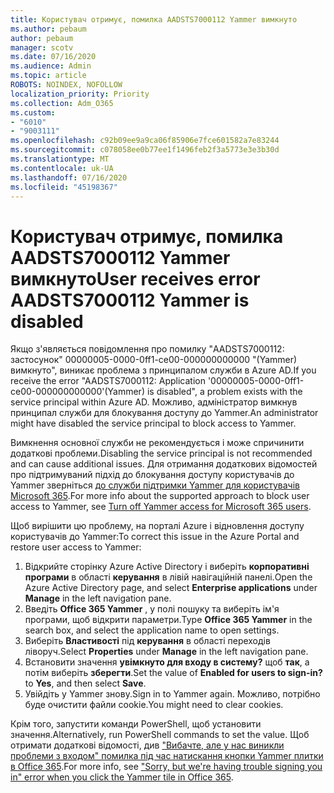```yaml
---
title: Користувач отримує, помилка AADSTS7000112 Yammer вимкнуто
ms.author: pebaum
author: pebaum
manager: scotv
ms.date: 07/16/2020
ms.audience: Admin
ms.topic: article
ROBOTS: NOINDEX, NOFOLLOW
localization_priority: Priority
ms.collection: Adm_O365
ms.custom:
- "6010"
- "9003111"
ms.openlocfilehash: c92b09ee9a9ca06f85906e7fce601582a7e83244
ms.sourcegitcommit: c078058ee0b77ee1f1496feb2f3a5773e3e3b30d
ms.translationtype: MT
ms.contentlocale: uk-UA
ms.lasthandoff: 07/16/2020
ms.locfileid: "45198367"
---
```

# <a name="user-receives-error-aadsts7000112-yammer-is-disabled"></a><span data-ttu-id="f626d-102">Користувач отримує, помилка AADSTS7000112 Yammer вимкнуто</span><span class="sxs-lookup"><span data-stu-id="f626d-102">User receives error AADSTS7000112 Yammer is disabled</span></span>

<span data-ttu-id="f626d-103">Якщо з'являється повідомлення про помилку "AADSTS7000112: застосунок" 00000005-0000-0ff1-ce00-000000000000 "(Yammer) вимкнуто", виникає проблема з принципалом служби в Azure AD.</span><span class="sxs-lookup"><span data-stu-id="f626d-103">If you receive the error "AADSTS7000112: Application '00000005-0000-0ff1-ce00-000000000000'(Yammer) is disabled", a problem exists with the service principal within Azure AD.</span></span> <span data-ttu-id="f626d-104">Можливо, адміністратор вимкнув принципал служби для блокування доступу до Yammer.</span><span class="sxs-lookup"><span data-stu-id="f626d-104">An administrator might have disabled the service principal to block access to Yammer.</span></span>

<span data-ttu-id="f626d-105">Вимкнення основної служби не рекомендується і може спричинити додаткові проблеми.</span><span class="sxs-lookup"><span data-stu-id="f626d-105">Disabling the service principal is not recommended and can cause additional issues.</span></span> <span data-ttu-id="f626d-106">Для отримання додаткових відомостей про підтримуваний підхід до блокування доступу користувачів до Yammer зверніться [до служби підтримки Yammer для користувачів Microsoft 365](https://docs.microsoft.com/yammer/manage-yammer-users/turn-off-user-access).</span><span class="sxs-lookup"><span data-stu-id="f626d-106">For more info about the supported approach to block user access to Yammer, see [Turn off Yammer access for Microsoft 365 users](https://docs.microsoft.com/yammer/manage-yammer-users/turn-off-user-access).</span></span>  

<span data-ttu-id="f626d-107">Щоб вирішити цю проблему, на порталі Azure і відновлення доступу користувачів до Yammer:</span><span class="sxs-lookup"><span data-stu-id="f626d-107">To correct this issue in the Azure Portal and restore user access to Yammer:</span></span>

1.  <span data-ttu-id="f626d-108">Відкрийте сторінку Azure Active Directory і виберіть **корпоративні програми** в області **керування** в лівій навігаційній панелі.</span><span class="sxs-lookup"><span data-stu-id="f626d-108">Open the Azure Active Directory page, and select **Enterprise applications** under **Manage** in the left navigation pane.</span></span>
3.  <span data-ttu-id="f626d-109">Введіть **Office 365 Yammer** , у полі пошуку та виберіть ім'я програми, щоб відкрити параметри.</span><span class="sxs-lookup"><span data-stu-id="f626d-109">Type **Office 365 Yammer** in the search box, and select the application name to open settings.</span></span>
4.  <span data-ttu-id="f626d-110">Виберіть **Властивості** під **керування** в області переходів ліворуч.</span><span class="sxs-lookup"><span data-stu-id="f626d-110">Select **Properties** under **Manage** in the left navigation pane.</span></span>
5.  <span data-ttu-id="f626d-111">Встановити значення **увімкнуто для входу в систему?** щоб **так**, а потім виберіть **зберегти**.</span><span class="sxs-lookup"><span data-stu-id="f626d-111">Set the value of **Enabled for users to sign-in?** to **Yes**, and then select **Save**.</span></span>
6.  <span data-ttu-id="f626d-112">Увійдіть у Yammer знову.</span><span class="sxs-lookup"><span data-stu-id="f626d-112">Sign in to Yammer again.</span></span> <span data-ttu-id="f626d-113">Можливо, потрібно буде очистити файли cookie.</span><span class="sxs-lookup"><span data-stu-id="f626d-113">You might need to clear cookies.</span></span>

<span data-ttu-id="f626d-114">Крім того, запустити команди PowerShell, щоб установити значення.</span><span class="sxs-lookup"><span data-stu-id="f626d-114">Alternatively, run PowerShell commands to set the value.</span></span> <span data-ttu-id="f626d-115">Щоб отримати додаткові відомості, див ["Вибачте, але у нас виникли проблеми з входом" помилка під час натискання кнопки Yammer плитки в Office 365](https://docs.microsoft.com/yammer/troubleshoot-problems/error-when-click-the-yammer-tile-in-office-365).</span><span class="sxs-lookup"><span data-stu-id="f626d-115">For more info, see ["Sorry, but we're having trouble signing you in" error when you click the Yammer tile in Office 365](https://docs.microsoft.com/yammer/troubleshoot-problems/error-when-click-the-yammer-tile-in-office-365).</span></span> 